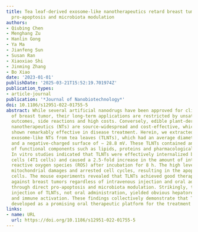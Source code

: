 ```yaml
---
title: Tea leaf-derived exosome-like nanotherapeutics retard breast tumor growth by
  pro-apoptosis and microbiota modulation
authors:
- Qiubing Chen
- Menghang Zu
- Hanlin Gong
- Ya Ma
- Jianfeng Sun
- Susan Ran
- Xiaoxiao Shi
- Jinming Zhang
- Bo Xiao
date: '2023-01-01'
publishDate: '2025-03-21T15:52:19.701974Z'
publication_types:
- article-journal
publication: '*Journal of Nanobiotechnology*'
doi: 10.1186/s12951-022-01755-5
abstract: While several artificial nanodrugs have been approved for clinical treatment
  of breast tumor, their long-term applications are restricted by unsatisfactory therapeutic
  outcomes, side reactions and high costs. Conversely, edible plant-derived natural
  nanotherapeutics (NTs) are source-widespread and cost-effective, which have been
  shown remarkably effective in disease treatment. Herein, we extracted and purified
  exosome-like NTs from tea leaves (TLNTs), which had an average diameter of 166.9 nm
  and a negative-charged surface of − 28.8 mV. These TLNTs contained an adequate slew
  of functional components such as lipids, proteins and pharmacologically active molecules.
  In vitro studies indicated that TLNTs were effectively internalized by breast tumor
  cells (4T1 cells) and caused a 2.5-fold increase in the amount of intracellular
  reactive oxygen species (ROS) after incubation for 8 h. The high levels of ROS triggered
  mitochondrial damages and arrested cell cycles, resulting in the apoptosis of tumor
  cells. The mouse experiments revealed that TLNTs achieved good therapeutic effects
  against breast tumors regardless of intravenous injection and oral administration
  through direct pro-apoptosis and microbiota modulation. Strikingly, the intravenous
  injection of TLNTs, not oral administration, yielded obvious hepatorenal toxicity
  and immune activation. These findings collectively demonstrate that TLNTs can be
  developed as a promising oral therapeutic platform for the treatment of breast cancer.
links:
- name: URL
  url: https://doi.org/10.1186/s12951-022-01755-5
---
```

